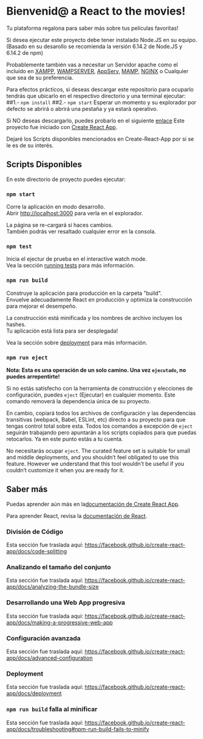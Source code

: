 <h1> Bienvenid@ a React to the movies!</h1>

Tu plataforma regalona para saber más sobre tus películas favoritas!

Si desea ejecutar este proyecto debe tener instalado Node.JS en su equipo.
(Basado en su desarollo se recomienda la versión 6.14.2 de Node.JS y 6.14.2 de npm)

Probablemente también vas a necesitar un Servidor apache como el incluído en [XAMPP](https://www.apachefriends.org/es/index.html), [WAMPSERVER](http://www.wampserver.com/en/), [AppServ](https://www.appserv.org/en/download/), [MAMP](https://www.mamp.info/en/downloads/), [NGINX](https://nginx.org/en/download.html) o Cualquier que sea de su preferencia.

Para efectos prácticos, si deseas descargar este repositorio para ocuparlo tendrás que ubicarlo en el respectivo directorio y una terminal ejecutar:
##1.- `npm install`
##2.- `npm start`
Esperar un momento y su explorador por defecto se abrirá o abrirá una pestaña y ya estará operativo.

Si NO deseas descargarlo, puedes probarlo en el siguiente [enlace](https://tenumaster.github.io/react-to-the-movies/)
Este proyecto fue iniciado con [Create React App](https://github.com/facebook/create-react-app).

Dejaré los Scripts disponibles mencionados en Create-React-App por si se le es de su interés.

## Scripts Disponibles

En este directorio de proyecto puedes ejecutar:

### `npm start`

Corre la aplicación en modo desarrollo.<br />
Abrir [http://localhost:3000](http://localhost:3000) para verla en el explorador.

La página se re-cargará si haces cambios.<br />
También podrás ver resaltado cualquier error en la consola.

### `npm test`

Inicia el ejectur de prueba en el interactive watch mode.<br />
Vea la sección [running tests](https://facebook.github.io/create-react-app/docs/running-tests) para más información.

### `npm run build`

Construye la aplicación para producción en la carpeta "build".<br />
Envuelve adecuadamente React en producción y optimiza la construcción para mejorar el desempeño.

La construcción está minificada y los nombres de archivo incluyen los hashes.<br />
Tu aplicación está lista para ser desplegada!

Vea la sección sobre [deployment](https://facebook.github.io/create-react-app/docs/deployment) para más información.

### `npm run eject`

**Nota: Esta es una operación de un solo camino. Una vez `ejecutado`, no puedes arrepentirte!**

Si no estás satisfecho con la herramienta de construcción y elecciones de configuración, puedes `eject` (Ejecutar) en cualquier momento. Este comando removerá la dependencia única de su proyecto.

En cambio, copiará todos los archivos de configuración y las dependencias transitivas (webpack, Babel, ESLint, etc) directo a su proyecto para que tengas control total sobre esta. Todos los comandos a excepción de `eject` seguirán trabajando pero apuntarán a los scripts copiados para que puedas retocarlos. Ya en este punto estás a tu cuenta.

No necesitarás ocupar `eject`. The curated feature set is suitable for small and middle deployments, and you shouldn’t feel obligated to use this feature. However we understand that this tool wouldn’t be useful if you couldn’t customize it when you are ready for it.

## Saber más

Puedas aprender aún más en la[documentación de Create React App](https://facebook.github.io/create-react-app/docs/getting-started).

Para aprender React, revisa la [documentación de React](https://reactjs.org/).

### División de Código

Esta sección fue traslada aquí: https://facebook.github.io/create-react-app/docs/code-splitting

### Analizando el tamaño del conjunto

Esta sección fue traslada aquí: https://facebook.github.io/create-react-app/docs/analyzing-the-bundle-size

### Desarrollando una Web App progresiva

Esta sección fue traslada aquí: https://facebook.github.io/create-react-app/docs/making-a-progressive-web-app

### Configuración avanzada

Esta sección fue traslada aquí: https://facebook.github.io/create-react-app/docs/advanced-configuration

### Deployment

Esta sección fue traslada aquí: https://facebook.github.io/create-react-app/docs/deployment

### `npm run build` falla al minificar

Esta sección fue traslada aquí: https://facebook.github.io/create-react-app/docs/troubleshooting#npm-run-build-fails-to-minify
